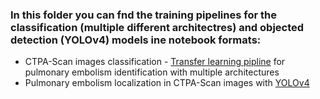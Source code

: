 ### In this folder you can fnd the training pipelines for the classification (multiple different architectres) and objected detection (YOLOv4) models ine notebook formats:
* CTPA-Scan images classification - [Transfer learning pipline](Transfer_Learning_Pipeline.ipynb) for pulmonary embolism identification with multiple architectures
* Pulmonary embolism localization in CTPA-Scan images with [YOLOv4 ](YOLOv4_Training_on_CT_Scan_Images.ipynb)
